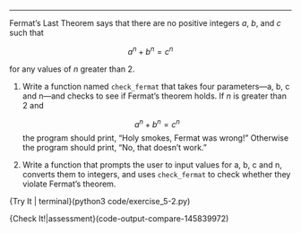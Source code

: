 ----------------

Fermat’s Last Theorem says that there are no positive integers $a$, $b$, and $c$ such that

   $$a^n + b^n = c^n$$ 

for any values of $n$ greater than 2.

1.  Write a function named `check_fermat` that takes four parameters—<span>a</span>, <span>b</span>, <span>c</span> and <span>n</span>—and checks to see if Fermat’s theorem holds. If $n$ is greater than 2 and

    $$a^n + b^n = c^n$$ the program should print, “Holy smokes, Fermat was wrong!” Otherwise the program should print, “No, that doesn’t work.”

2.  Write a function that prompts the user to input values for <span>a</span>, <span>b</span>, <span>c</span> and <span>n</span>, converts them to integers, and uses `check_fermat` to check whether they violate Fermat’s theorem.

{Try It | terminal}(python3 code/exercise_5-2.py)

{Check It!|assessment}(code-output-compare-145839972)


